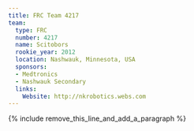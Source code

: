 ```yaml
---
title: FRC Team 4217
team:
  type: FRC
  number: 4217
  name: Scitobors
  rookie_year: 2012
  location: Nashwauk, Minnesota, USA
  sponsors:
  - Medtronics
  - Nashwauk Secondary
  links:
    Website: http://nkrobotics.webs.com
---
```


{% include remove_this_line_and_add_a_paragraph %}